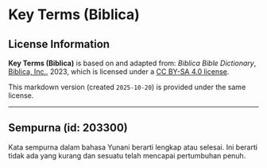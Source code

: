 # Key Terms (Biblica)

## License Information

**Key Terms (Biblica)** is based on and adapted from: _Biblica Bible Dictionary_, [Biblica, Inc.](https://www.biblica.com/), 2023, which is licensed under a [CC BY-SA 4.0 license](https://creativecommons.org/licenses/by-sa/4.0/legalcode.en).

This markdown version (created `2025-10-20`) is provided under the same license.



--------------------------------

## Sempurna (id: 203300)

Kata sempurna dalam bahasa Yunani berarti lengkap atau selesai. Ini berarti tidak ada yang kurang dan sesuatu telah mencapai pertumbuhan penuh.


